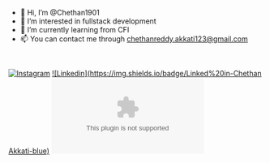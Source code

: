 - 👋 Hi, I’m @Chethan1901
- 👀 I’m interested in fullstack development 
- 🌱 I’m currently learning from CFI
- 📫 You can contact me through chethanreddy.akkati123@gmail.com

<!---
Chethan1901/Chethan1901 is a ✨ special ✨ repository because its `README.md` (this file) appears on your GitHub profile.
You can click the Preview link to take a look at your changes.
--->

<br>

[![Instagram](https://img.shields.io/badge/Instagram-akkatichethanreddy-%23bc2a8d%09)](https://instagram.com/adnan_developer)
[![Linkedin](https://img.shields.io/badge/Linked%20in-Chethan Akkati-blue)](https://www.linkedin.com/in/chethanreddyakkati)
[![Email](https://img.shields.io/badge/Email-chethanreddy.akkati123@gmail.com)](mailto:chethanreddy.akkati123@gmail.com)
